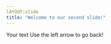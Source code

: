 ```yaml
---
lAYOUT:slide
title: "Welcome to our second slide!"
---
```


Your text
Use the left arrow to go back!
